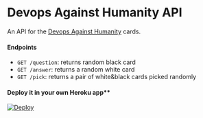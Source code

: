 # Devops Against Humanity API

An API for the [Devops Against Humanity](https://github.com/bridgetkromhout/devops-against-humanity) cards.

#### Endpoints

- `GET /question`: returns random black card
- `GET /answer`: returns a random white card
- `GET /pick`: returns a pair of white&black cards picked randomly

#### Deploy it in your own Heroku app**
[![Deploy](https://www.herokucdn.com/deploy/button.png)](https://heroku.com/deploy)
